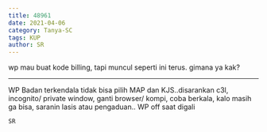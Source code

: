 ```yaml
---
title: 48961
date: 2021-04-06
category: Tanya-SC
tags: KUP
author: SR
---
```


wp mau buat kode billing, tapi muncul seperti ini terus. gimana ya kak?

---

WP Badan terkendala tidak bisa pilih MAP dan KJS..disarankan c3l, incognito/ private window, ganti browser/ kompi, coba berkala, kalo masih ga bisa, saranin lasis atau pengaduan.. WP off saat digali

`SR`
